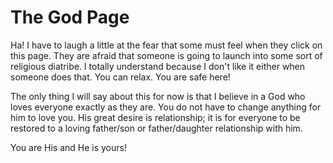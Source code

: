 # The God Page

Ha!  I have to laugh a little at the fear that some must feel when they click on this page.  They are afraid that someone is going to launch into some sort of religious diatribe.  I totally understand because I don't like it either when someone does that.  You can relax.  You are safe here!

The only thing I will say about this for now is that I believe in a God who loves everyone exactly as they are.  You do not have to change anything for him to love you.  His great desire is relationship; it is for everyone to be restored to a loving father/son or father/daughter relationship with him.  

You are His and He is yours!